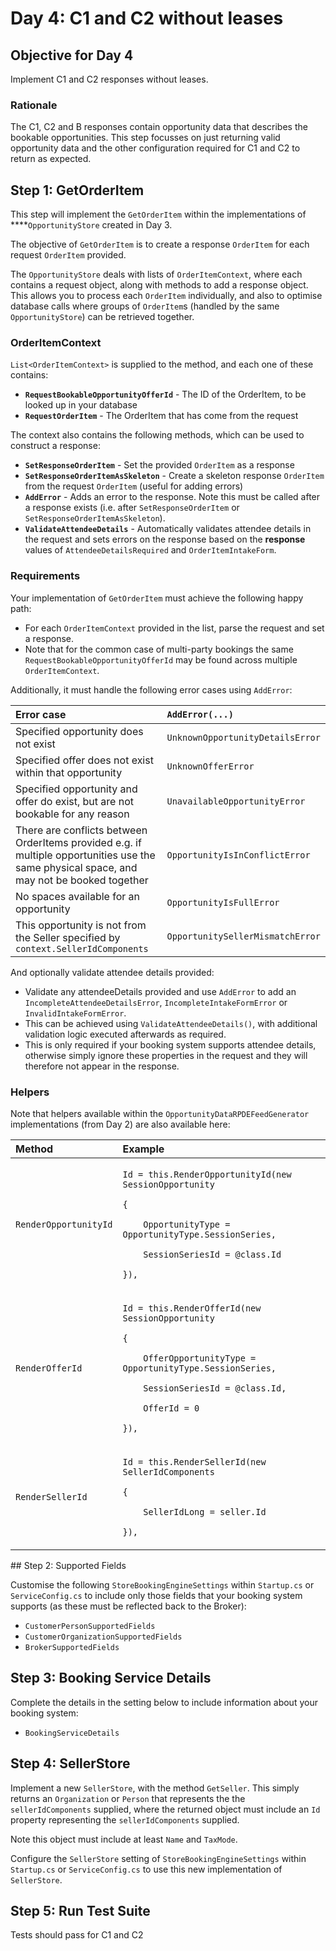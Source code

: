 # Day 4: C1 and C2 without leases

## Objective for Day 4

Implement C1 and C2 responses without leases.

### Rationale

The C1, C2 and B responses contain opportunity data that describes the bookable opportunities. This step focusses on just returning valid opportunity data and the other configuration required for C1 and C2 to return as expected.

## Step 1: GetOrderItem

This step will implement the `GetOrderItem` within the implementations of ****`OpportunityStore` created in Day 3.

The objective of `GetOrderItem` is to create a response `OrderItem` for each request `OrderItem` provided.

The `OpportunityStore` deals with lists of `OrderItemContext`, where each contains a request object, along with methods to add a response object. This allows you to process each `OrderItem` individually, and also to optimise database calls where groups of `OrderItem`s \(handled by the same `OpportunityStore`\) can be retrieved together.

### OrderItemContext

`List<OrderItemContext>` is supplied to the method, and each one of these contains:

* **`RequestBookableOpportunityOfferId`** - The ID of the OrderItem, to be looked up in your database
* **`RequestOrderItem`** - The OrderItem that has come from the request

The context also contains the following methods, which can be used to construct a response:

* **`SetResponseOrderItem`** - Set the provided `OrderItem` as a response
* **`SetResponseOrderItemAsSkeleton`** -  Create a skeleton response `OrderItem` from the request `OrderItem` \(useful for adding errors\)
* **`AddError`** - Adds an error to the response. Note this must be called after a response exists \(i.e. after `SetResponseOrderItem` or `SetResponseOrderItemAsSkeleton`\).
* **`ValidateAttendeeDetails`** - Automatically validates attendee details in the request and sets errors on the response based on the **response** values of `AttendeeDetailsRequired` and `OrderItemIntakeForm`.

### Requirements

Your implementation of `GetOrderItem` must achieve the following happy path:

* For each `OrderItemContext` provided in the list, parse the request and set a response.
* Note that for the common case of multi-party bookings the same `RequestBookableOpportunityOfferId` may be found across multiple `OrderItemContext`.

Additionally, it must handle the following error cases using `AddError`:

| Error case | `AddError(...)` |
| :--- | :--- |
| Specified opportunity does not exist | `UnknownOpportunityDetailsError` |
| Specified offer does not exist within that opportunity | `UnknownOfferError` |
| Specified opportunity and offer do exist, but are not bookable for any reason | `UnavailableOpportunityError` |
| There are conflicts between OrderItems provided e.g. if multiple opportunities use the same physical space, and may not be booked together | `OpportunityIsInConflictError` |
| No spaces available for an opportunity | `OpportunityIsFullError` |
| This opportunity is not from the Seller specified by `context.SellerIdComponents` | `OpportunitySellerMismatchError` |

And optionally validate attendee details provided:

* Validate any attendeeDetails provided and use `AddError` to add an `IncompleteAttendeeDetailsError`, `IncompleteIntakeFormError` or `InvalidIntakeFormError`.
* This can be achieved using `ValidateAttendeeDetails()`, with additional validation logic executed afterwards as required.
* This is only required if your booking system supports attendee details, otherwise simply ignore these properties in the request and they will therefore not appear in the response. 

### Helpers

Note that helpers available within the `OpportunityDataRPDEFeedGenerator` implementations \(from Day 2\) are also available here:

<table>
  <thead>
    <tr>
      <th style="text-align:left">Method</th>
      <th style="text-align:left">Example</th>
    </tr>
  </thead>
  <tbody>
    <tr>
      <td style="text-align:left"><code>RenderOpportunityId</code>
      </td>
      <td style="text-align:left">
        <p><code>Id = this.RenderOpportunityId(new SessionOpportunity</code>
        </p>
        <p><code>{</code>
        </p>
        <p><code>    OpportunityType = OpportunityType.SessionSeries,</code>
        </p>
        <p><code>    SessionSeriesId = @class.Id</code>
        </p>
        <p><code>}),</code>
        </p>
      </td>
    </tr>
    <tr>
      <td style="text-align:left"><code>RenderOfferId</code>
      </td>
      <td style="text-align:left">
        <p><code>Id = this.RenderOfferId(new SessionOpportunity</code>
        </p>
        <p><code>{</code>
        </p>
        <p><code>    OfferOpportunityType = OpportunityType.SessionSeries,</code>
        </p>
        <p><code>    SessionSeriesId = @class.Id,</code>
        </p>
        <p><code>    OfferId = 0</code>
        </p>
        <p><code>}),</code>
        </p>
      </td>
    </tr>
    <tr>
      <td style="text-align:left"><code>RenderSellerId</code>
      </td>
      <td style="text-align:left">
        <p><code>Id = this.RenderSellerId(new SellerIdComponents</code>
        </p>
        <p><code>{</code>
        </p>
        <p><code>    SellerIdLong = seller.Id</code>
        </p>
        <p><code>}),</code>
        </p>
      </td>
    </tr>
  </tbody>
</table>## Step 2: Supported Fields

Customise the following `StoreBookingEngineSettings` within `Startup.cs` or `ServiceConfig.cs` to include only those fields that your booking system supports \(as these must be reflected back to the Broker\):

* `CustomerPersonSupportedFields`
* `CustomerOrganizationSupportedFields`
* `BrokerSupportedFields`

## **Step 3: Booking Service Details**

Complete the details in the setting below to include information about your booking system:

* `BookingServiceDetails`

## **Step 4: SellerStore**

Implement a new `SellerStore`, with the method `GetSeller`. This simply returns an `Organization` or `Person` that represents the the `sellerIdComponents` supplied, where the returned object must include an `Id` property representing the `sellerIdComponents` supplied.

Note this object must include at least `Name` and `TaxMode`.

Configure the `SellerStore` setting of  `StoreBookingEngineSettings` within `Startup.cs` or `ServiceConfig.cs` to use this new implementation of `SellerStore`.

## **Step 5: Run Test Suite**

Tests should pass for C1 and C2  


